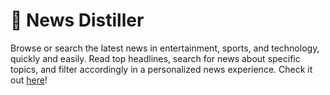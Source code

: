 # 📰 News Distiller

Browse or search the latest news in entertainment, sports, and technology, quickly and easily. Read top headlines, search for news about specific topics, and filter accordingly in a personalized news experience. Check it out [here](https://newsdistiller.herokuapp.com/)!
